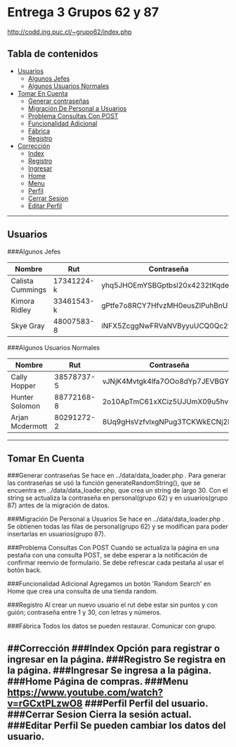 # Entrega 3 Grupos 62 y 87
http://codd.ing.puc.cl/~grupo62/index.php
## Tabla de contenidos

- [Usuarios](#Usuarios)
  - [Algunos Jefes](#AlgunosJefes)
  - [Algunos Usuarios Normales](#AlgunosUsuariosNormales)
- [Tomar En Cuenta](#TomarEnCuenta)
  - [Generar contraseñas](#Generarcontraseñas)
  - [Migración De Personal a Usuarios](#MigraciónDePersonalaUsuarios)
  - [Problema Consultas Con POST](#ProblemaConsultasConPOST)
  - [Funcionalidad Adicional](#FuncionalidadAdicional)
  - [Fábrica](#Fábrica)
  - [Registro](#Registro)
- [Corrección](#Corrección)
  - [Index](#Index)
  - [Registro](#Registro)
  - [Ingresar](#Ingresar)
  - [Home](#Home)
  - [Menu](#Menu)
  - [Perfil](#Perfil)
  - [Cerrar Sesion](#CerrarSesion)
  - [Editar Perfil](#EditarPerfil)

---



## Usuarios



###Algunos Jefes

Nombre                    | Rut                  | Contraseña
------------------------- | ---------------------|-------------------------------
Calista Cummings          | 17341224-k           | yhq5JHOEmYSBGptbsl20x4232tKqde
Kimora Ridley             | 33461543-k           | gPtfe7o8RCY7HfvzMH0eusZlPuhBnU
Skye Gray     		        | 48007583-8           | iNFX5ZcggNwFRVaNVByyuUCQ0Qc2wt


###Algunos Usuarios Normales

Nombre                    | Rut                  | Contraseña
------------------------- | ---------------------|-------------------------------
Cally Hopper              | 38578737-5           | vJNjK4Mvtgk4lfa7OOo8dYp7JEVBGY
Hunter Solomon            | 88772168-8           | 2o10ApTmC61xXCiz5UJUmX09u5hvhz
Arjan Mcdermott           | 80291272-2           | 8Uq9gHsVzfvlxgNPug3TCKWkECNj2l

---


## Tomar En Cuenta

###Generar contraseñas
Se hace en ../data/data_loader.php .
Para generar las contraseñas se usó la función generateRandomString(), que se 
encuentra en ../data/data_loader.php, que crea un string de largo 30. Con el string
se actualiza la contraseña en personal(grupo 62) y en usuarios(grupo 87) antes de la
migración de datos.


###Migración De Personal a Usuarios
Se hace en ../data/data_loader.php .
Se obtienen todas las filas de personal(grupo 62) y se modifican para poder insertarlas en usuarios(grupo 87).

###Problema Consultas Con POST
Cuando se actualiza la página en una pestaña con una consulta POST, se debe esperar a la 
notificación de confirmar reenvío de formulario. Se debe refrescar cada pestaña al usar el botón back.

###Funcionalidad Adicional
Agregamos un botón 'Random Search' en Home que crea una consulta de una tienda random.

###Registro
Al crear un nuevo usuario el rut debe estar sin puntos y con guión; contraseña entre 1 y 30, con letras y números.

###Fábrica
Todos los datos se pueden restaurar. Comunicar con grupo.


##Corrección
###Index
Opción para registrar o ingresar en la página.
###Registro
Se registra en la página. 
###Ingresar
Se ingresa a la página.
###Home
Página de compras.
###Menu
https://www.youtube.com/watch?v=rGCxtPLzwO8
###Perfil
Perfil del usuario.
###Cerrar Sesion
Cierra la sesión actual.
###Editar Perfil
Se pueden cambiar los datos del usuario.
---
